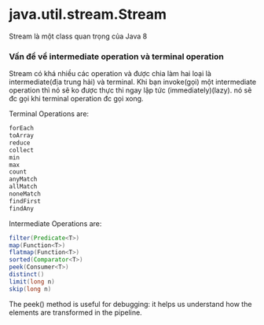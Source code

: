 # java.util.stream.Stream
Stream là một class quan trọng của Java 8

### Vấn đề về intermediate operation và terminal operation
Stream có khá nhiều các operation và được chia làm hai loại là intermediate(địa trung hải) và terminal.
Khi bạn invoke(gọi) một intermediate operation thì nó sẽ ko được thực thi ngay lập tức (immediately)(lazy). nó sẽ đc gọi khi terminal operation đc gọi xong.

Terminal Operations are:
```java
forEach
toArray
reduce
collect
min
max
count
anyMatch
allMatch
noneMatch
findFirst    
findAny
```
Intermediate Operations are:
```java
filter(Predicate<T>)
map(Function<T>)
flatmap(Function<T>)
sorted(Comparator<T>)
peek(Consumer<T>)
distinct()
limit(long n)
skip(long n)
```
The peek() method is useful for debugging: it helps us understand how the elements
are transformed in the pipeline.